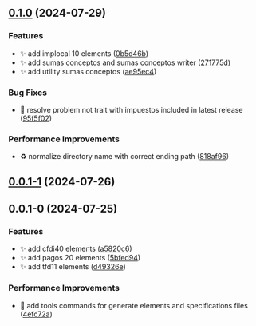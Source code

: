 ## [0.1.0](https://github.com/nodecfdi/cfdi-elements/compare/v0.0.1-1...v0.1.0) (2024-07-29)

### Features

* :sparkles: add implocal 10 elements ([0b5d46b](https://github.com/nodecfdi/cfdi-elements/commit/0b5d46b9c9157f0b1630681e68b34f83cf37ddb9))
* :sparkles: add sumas conceptos and sumas conceptos writer ([271775d](https://github.com/nodecfdi/cfdi-elements/commit/271775d1b775c432e0122121e98c11d9c3b6d4e4))
* :sparkles: add utility sumas conceptos ([ae95ec4](https://github.com/nodecfdi/cfdi-elements/commit/ae95ec4dd9f50ae176ddfeafd8fa2e1d9921f156))

### Bug Fixes

* :bug: resolve problem not trait with impuestos included in latest release ([95f5f02](https://github.com/nodecfdi/cfdi-elements/commit/95f5f02778716de82afa4ad8e855e974b1793658))

### Performance Improvements

* :recycle: normalize directory name with correct ending path ([818af96](https://github.com/nodecfdi/cfdi-elements/commit/818af968803d6075f137132bad7bbb456a624a5d))
## [0.0.1-1](https://github.com/nodecfdi/cfdi-elements/compare/v0.0.1-0...v0.0.1-1) (2024-07-26)
## 0.0.1-0 (2024-07-25)

### Features

* :sparkles: add cfdi40 elements ([a5820c6](https://github.com/nodecfdi/cfdi-elements/commit/a5820c603353f0c6fbf5edbb3bc408717c85bbf3))
* :sparkles: add pagos 20 elements ([5bfed94](https://github.com/nodecfdi/cfdi-elements/commit/5bfed94d2a8b1fe643840cac5a4086e59194d6f4))
* :sparkles: add tfd11 elements ([d49326e](https://github.com/nodecfdi/cfdi-elements/commit/d49326ea163e582b375c22013ea27a45a43add9d))

### Performance Improvements

* :hammer: add tools commands for generate elements and specifications files ([4efc72a](https://github.com/nodecfdi/cfdi-elements/commit/4efc72a7e303be1c9435d0b64293eaa3d4e29e70))
